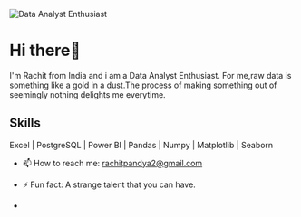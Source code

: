![Data Analyst Enthusiast](https://media3.giphy.com/media/JWuBH9rCO2uZuHBFpm/200.gif)
# Hi  there👋 
I'm Rachit  from India and i am a Data Analyst Enthusiast. For me,raw data  is something like a gold in a dust.The process of making something out of seemingly nothing delights me everytime.

## Skills
Excel | PostgreSQL | Power BI | Pandas | Numpy | Matplotlib | Seaborn

- 📫 How to reach me: rachitpandya2@gmail.com 
- ⚡ Fun fact: A strange talent that you can have. 






- 

